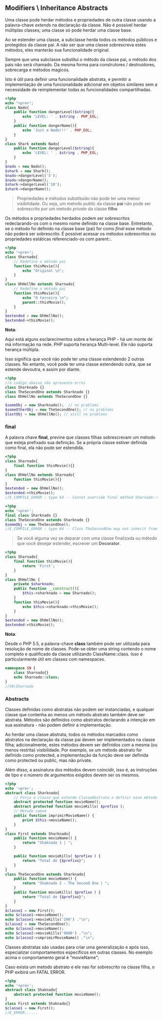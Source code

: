 ## Modifiers \ Inheritance Abstracts

Uma classe pode herdar métodos e propriedades de outra classe usando a palavra-chave _extends_ na declaração da classe. Não é possível herdar múltiplas classes; uma classe só pode herdar uma classe base.

Ao se estender uma classe, a subclasse herda todos os métodos públicos e protegidos da classe pai. A não ser que uma classe sobrescreva estes métodos, eles manterão sua funcionalidade original.

Sempre que uma subclasse substitui o método da classe pai, o método dos pais não será chamado. Da mesma forma para construtores / destruidores, sobrecarga e métodos magicos.

Isto é útil para definir uma funcionalidade abstrata, e permitir a implementação de uma funcionalidade adicional em objetos similares sem a necessidade de reimplementar todas as funcionalidades compartilhadas.

```php
<?php
echo "<pre>";
class Nado{
    public function dangerLevel($string){
        echo 'LEVEL: ' . $string . PHP_EOL;
    }
    public function dangerName(){
        echo 'Just a Nado!!!' . PHP_EOL;
    }
}
class Shark extends Nado{
    public function dangerLevel($string){
        echo 'LEVEL: ' . $string . PHP_EOL;
    }
}
$nado = new Nado();
$shark = new Shark();
$nado->dangerLevel('5');
$nado->dangerName();       
$shark->dangerLevel('10');
$shark->dangerName();     
```

>Propriedades e métodos substituído não pode ter uma menor visibilidade. Ou seja, um metodo _public_ da classe **pai**  não pode ser sobrescrito por um metodo _private_ da classe **filho**

Os métodos e propriedades herdados podem ser sobrescritos redeclarando-os com o mesmo nome definido na classe base. Entretanto, se o método foi definido na classe base (pai) for como _final_ esse método não poderá ser sobrescrito. É possível acessar os métodos sobrescritos ou propriedades estáticas referenciado-os com parent::.

```php
<?php
echo "<pre>";
class Sharnado{
    // Redefine o método pai
    function thisMovie(){
        echo "Original \n";
    }
}
class OhHellNo extends Sharnado{
    // Redefine o método pai
    function thisMovie(){
        echo "O terceiro \n";
        parent::thisMovie();
    }
}
$extended = new OhHellNo();
$extended->thisMovie();
```

**Nota**:

Aqui está alguns esclarecimentos sobre a herança PHP - há um monte de má informação na rede. PHP suporta herança Multi-level. Ele não suporta herança múltipla.

Isso significa que você não pode ter uma classe estendendo 2 outras classes. No entanto, você pode ter uma classe estendendo outra, que se estende devoutra, e assim por diante.

```php
<?php
//o codigo abaixo não apresenta erros
class Sharknado {}
class TheSecondOne extends Sharknado {}
class OhHellNo extends TheSecondOne {}

$someObj = new Sharknado();  // no problems
$someOtherObj = new TheSecondOne(); // no problems
$lastObj = new OhHellNo(); // still no problems
```

### final

A palavra chave **final**, previne que classes filhas sobrescrevam um método que esteja prefixado sua definição. Se a própria classe estiver definida como final, ela não pode ser estendida.

```php
<?php
class Sharnado{
    final function thisMovie(){}
}
class OhHellNo extends Sharnado{
    function thisMovie(){}
}
$extended = new OhHellNo();
$extended->thisMovie();
//E_COMPILE_ERROR : type 64 -- Cannot override final method Sharnado::thisMovie()
```

```php
<?php
echo '<pre>';
final class Sharknado {}
class TheSecondOne extends Sharknado {}
$someObj = new TheSecondOne();  
//E_COMPILE_ERROR : type 64 -- Class TheSecondOne may not inherit from final class
```

>Se você alguma vez se deparar com uma classe finalizada ou método que você desejar estender, escrever um **Decorator**.
```php
<?php
class Sharnado{
    final function thisMovie(){
		return 'First';
	}
}
class OhHellNo {
	private $sharknado;
	public function __construct(){
		$this->sharknado = new Sharnado();
	}
    function thisMovie(){
		echo $this->sharknado->thisMovie();
	}
}
$extended = new OhHellNo();
$extended->thisMovie();
```

**Nota**:

Desde o PHP 5.5, a palavra-chave **class** também pode ser utilizada para resolução de nome de classes. Pode-se obter uma string contendo o nome completo e qualificado da classe utilizando ClassName::class. Isso é particularmente útil em classes com namespaces.

```php
namespace SN {
    class Sharnado{}
    echo Sharnado::class;
}
//SN\Sharnado
```

### Abstracts

Classes definidas como abstratas não podem ser instanciadas, e qualquer classe que contenha ao menos um método abstrato também deve ser abstrata. Métodos são definidos como abstratos declarando a intenção em sua assinatura - não podem definir a implementação.

Ao herdar uma classe abstrata, todos os métodos marcados como abstratos na declaração da classe pai devem ser implementados na classe filha; adicionalmente, estes métodos devem ser definidos com a mesma (ou menos restrita) visibilidade. Por exemplo, se um método abstrato for definido como protected, a implementação da função deve ser definida como protected ou public, mas não private.

Além disso, a assinatura dos métodos devem coincidir, isso é, as instruções de tipo e o número de argumentos exigidos devem ser os mesmos.

```php
<?php
echo '<pre>';
abstract class Sharknado{
    // Força a classe que estende ClasseAbstrata a definir esse método
    abstract protected function movieName();
    abstract protected function movieKills( $prefixo );
    // Método comum
    public function imprimirMovieName() {
        print $this->movieName();
    }
}
class First extends Sharknado{
    public function movieName() {
        return "Shaknado 1 | ";
    }

    public function movieKills( $prefixo ) {
        return "Total de {$prefixo}";
    }
}
class TheSecondOne extends Sharknado{
    public function movieName() {
        return "Shaknado 2 - The Second One | ";
    }
    public function movieKills( $prefixo ) {
        return "Total de {$prefixo}";
    }
}
$classe1 = new First();
echo $classe1->movieName();
echo $classe1->movieKills('200') ."\n";
$classe2 = new TheSecondOne();
echo $classe2->movieName();
echo $classe2->movieKills('9000') ."\n";
echo $classe2->imprimirMovieName() ."\n";
```

Classes abstratas são usadas para criar uma generalização e após isso, especializar comportamentos especificos em outras classes. No exemplo acima o comportamento geral é "movieName";

Caso exista um metodo abstrato e ele nao for sobrescrito na classe filha, o PHP exibirá um FATAL ERROR.

```php
<?php
echo '<pre>';
abstract class Shaknado{
    abstract protected function movieName();
}
class First extends Shaknado{}
$classe1 = new First();
//E_ERROR......
```
